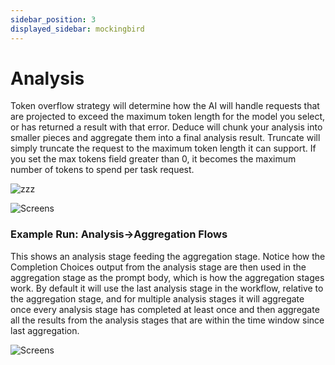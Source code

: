 ```yaml
---
sidebar_position: 3
displayed_sidebar: mockingbird
---
```


# Analysis

Token overflow strategy will determine how the AI will handle requests that are projected to exceed the maximum token
length for the model you select, or has returned a result with that error. Deduce will chunk your analysis into smaller
pieces and aggregate them into a final analysis result. Truncate will simply truncate the request to the maximum token
length it can support. If you set the max tokens field greater than 0, it becomes the maximum number of tokens to spend
per task request.

![zzz](https://github.com/zeus-fyi/zeus/assets/17446735/8340c438-5b19-4684-9b19-1cb0c973a5fe)

![Screens](https://github.com/zeus-fyi/zeus/assets/17446735/da52e86d-d24b-4ee0-9f49-37e2c3b6e7a8)

### Example Run: Analysis->Aggregation Flows

This shows an analysis stage feeding the aggregation stage. Notice how the Completion Choices output from the
analysis stage are then used in the aggregation stage as the prompt body, which is how the aggregation stages work.
By default it will use the last analysis stage in the workflow, relative to the aggregation stage, and
for multiple analysis stages it will aggregate once every analysis stage has completed at least once
and then aggregate all the results from the analysis stages that are within the time window since last aggregation.

![Screens](https://github.com/zeus-fyi/zeus/assets/17446735/da52e86d-d24b-4ee0-9f49-37e2c3b6e7a8)
